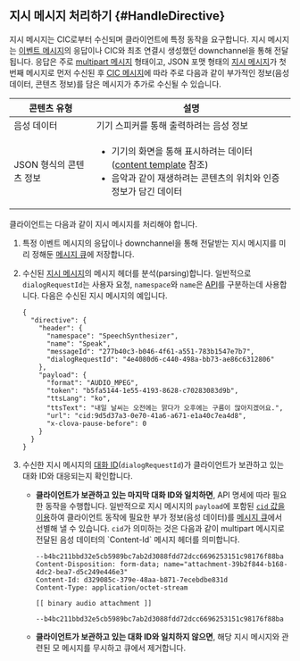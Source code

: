 ## 지시 메시지 처리하기 {#HandleDirective}
지시 메시지는 CIC로부터 수신되며 클라이언트에 특정 동작을 요구합니다. 지시 메시지는 [이벤트 메시지](#SendEvent)의 응답이나 CIC와 최초 연결시 생성했던 downchannel을 통해 전달됩니다. 응답은 주로 [multipart 메시지](/CIC/References/CIC_API.md#MultipartMessage) 형태이고, JSON 포맷 형태의 [지시 메시지](/CIC/References/CIC_API.md#Directive)가 첫 번째 메시지로 먼저 수신된 후 [CIC 메시지](/CIC/References/CIC_API.md)에 따라 주로 다음과 같이 부가적인 정보(음성 데이터, 콘텐츠 정보)를 담은 메시지가 추가로 수신될 수 있습니다.

| 콘텐츠 유형            | 설명                                             |
|---------------------|-------------------------------------------------|
| 음성 데이터            | 기기 스피커를 통해 출력하려는 음성 정보                  |
| JSON 형식의 콘텐츠 정보 | <ul><li>기기의 화면을 통해 표시하려는 데이터(<a href="/CIC/References/Content_Templates.md">content template</a> 참조)</li><li>음악과 같이 재생하려는 콘텐츠의 위치와 인증 정보가 담긴 데이터</li></ul> |

클라이언트는 다음과 같이 지시 메시지를 처리해야 합니다.

<ol>
<li><p>특정 이벤트 메시지의 응답이나 downchannel을 통해 전달받는 지시 메시지를 미리 정해둔 <a href="#ManageMessageQ">메시지 큐</a>에 저장합니다.</p>
</li>
<li><p>수신된 <a href="/CIC/References/CIC_API.html#Directive">지시 메시지</a>의 메시지 헤더를 분석(parsing)합니다. 일반적으로 <code>dialogRequestId</code>는 사용자 요청, <code>namespace</code>와 <code>name</code>은 <a href="/CIC/References/CIC_API.html">API</a>를 구분하는데 사용합니다. 다음은 수신된 지시 메시지의 예입니다.</p>
<pre><code>{
  "directive": {
    "header": {
      "namespace": "SpeechSynthesizer",
      "name": "Speak",
      "messageId": "277b40c3-b046-4f61-a551-783b1547e7b7",
      "dialogRequestId": "4e4080d6-c440-498a-bb73-ae86c6312806"
    },
    "payload": {
      "format": "AUDIO_MPEG",
      "token": "b5fa5144-1e55-4193-8628-c70283083d9b",
      "ttsLang": "ko",
      "ttsText": "내일 날씨는 오전에는 맑다가 오후에는 구름이 많아지겠어요.",
      "url": "cid:9d5d37a3-0e70-41a6-a671-e1a40c7ea4d8",
      "x-clova-pause-before": 0
    }
  }
}
</code></pre>
</li>
<li>수신한 지시 메시지의 <a href="/CIC/CIC_Overview.html#DialogModel">대화 ID</a>(<code>dialogRequestId</code>)가 클라이언트가 보관하고 있는 대화 ID와 대응되는지 확인합니다.
<ul>
<li><p><strong>클라이언트가 보관하고 있는 마지막 대화 ID와 일치하면</strong>, API 명세에 따라 필요한 동작을 수행합니다. 일반적으로 지시 메시지의 <code>payload</code>에 포함된 <a href="/CIC/References/CICInterface/SpeechSynthesizer.html#Speak"><code>cid</code> 값을 이용</a>하여 클라이언트 동작에 필요한 부가 정보(음성 데이터)를 <a href="#ManageMessageQ">메시지 큐</a>에서 선별해 낼 수 있습니다. <code>cid</code>가 의미하는 것은 다음과 같이 multipart 메시지로 전달된 음성 데이터의 `Content-Id` 메시지 헤더를 의미합니다.</p>
<pre><code>--b4bc211bbd32e5cb5989bc7ab2d3088fdd72dcc6696253151c98176f88ba
Content-Disposition: form-data; name="attachment-39b2f844-b168-4dc2-bea7-d5c249e446e3"
Content-Id: d329085c-379e-48aa-b871-7ecebdbe831d
Content-Type: application/octet-stream<br />
[[ binary audio attachment ]]<br />
--b4bc211bbd32e5cb5989bc7ab2d3088fdd72dcc6696253151c98176f88ba
</code></pre>
</li>
<li><strong>클라이언트가 보관하고 있는 대화 ID와 일치하지 않으면</strong>, 해당 지시 메시지와 관련된 모 메시지를 무시하고 큐에서 제거합니다.</li>
</ul>
</li>
</ol>
